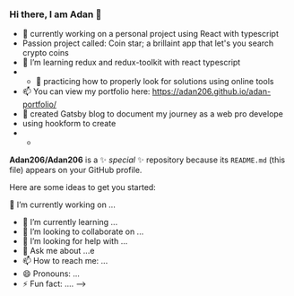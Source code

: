 ### Hi there, I am Adan 👋
 * 🔭  currently working on a personal project using React with typescript
 * Passion project called: Coin star; a brillaint app that let's you search crypto coins
 * 🌱  I’m learning redux and redux-toolkit with react typescript 
 * * 🤔  practicing how to properly look for solutions using online tools  
 * 📫  You can view my portfolio here: https://adan206.github.io/adan-portfolio/ 
 * 💬  created Gatsby blog to document my journey as a web pro develope
 * using hookform to create      
 * -
**Adan206/Adan206** is a ✨ _special_ ✨ repository because its `README.md` (this file) appears on your GitHub profile.

Here are some ideas to get you started:

 🔭 I’m currently working on ...
- 🌱 I’m currently learning ...
- 👯 I’m looking to collaborate on ...
- 🤔 I’m looking for help with ...
- 💬 Ask me about ...e
- 📫 How to reach me: ...
- 😄 Pronouns: ...
- ⚡ Fun fact: ....
-->
